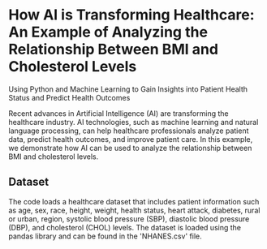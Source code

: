 <!-- @format -->

# How AI is Transforming Healthcare: An Example of Analyzing the Relationship Between BMI and Cholesterol Levels

Using Python and Machine Learning to Gain Insights into Patient Health Status and Predict Health Outcomes

Recent advances in Artificial Intelligence (AI) are transforming the healthcare industry. AI technologies, such as machine learning and natural language processing, can help healthcare professionals analyze patient data, predict health outcomes, and improve patient care. In this example, we demonstrate how AI can be used to analyze the relationship between BMI and cholesterol levels.

## Dataset

The code loads a healthcare dataset that includes patient information such as age, sex, race, height, weight, health status, heart attack, diabetes, rural or urban, region, systolic blood pressure (SBP), diastolic blood pressure (DBP), and cholesterol (CHOL) levels. The dataset is loaded using the pandas library and can be found in the 'NHANES.csv' file.
